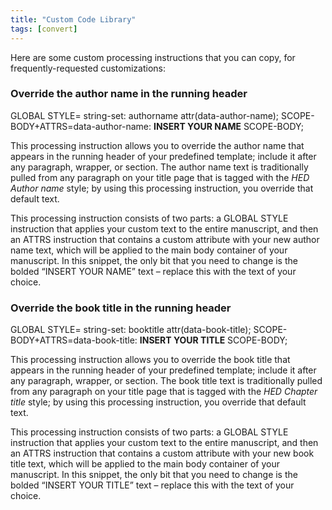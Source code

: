```yaml
---
title: "Custom Code Library"
tags: [convert]
---
```

 
<html><body><section data-type="appendix" class="hsecappendix" data-hederis-type="hsecappendix" id="custom-style-library" data-pi-attrs="id: custom-style-library; data-tags: convert;" role="doc-appendix" data-tags="convert" data-author-name=" " data-book-title=" " title="Custom Code Library"><p class="hblkp" data-hederis-type="hblkp" id="pOVGjsjCP">Here are some custom processing instructions that you can copy, for frequently-requested customizations:</p><section class="hwprsubsection" data-hederis-type="hwprsubsection" id="pxgnEYnOF" data-type="subsection" title="Override the author name in the running header"><h1 data-hederis-type="hblktitle" class="hblktitle" id="pL9o7iebD">Override the author name in the running header</h1><div class="hwprliteral" data-hederis-type="hwprliteral" id="p60Dj0Va7" data-type="programlisting" role="doc-example"><p class="hblkcode" data-hederis-type="hblkcode" id="pkQSIxH7d">GLOBAL STYLE= string-set: authorname attr(data-author-name); SCOPE-BODY+ATTRS=data-author-name: <strong data-hederis-type="hspanstrong" id="pWDVopPXi">INSERT YOUR NAME</strong> SCOPE-BODY;</p></div><p class="hblkp" data-hederis-type="hblkp" id="pfj3uKTGX">This processing instruction allows you to override the author name that appears in the running header of your predefined template; include it after any paragraph, wrapper, or section. The author name text is traditionally pulled from any paragraph on your title page that is tagged with the <em data-hederis-type="hspanem" id="plsu1rKYF">HED Author name</em> style; by using this processing instruction, you override that default text.</p><p class="hblkp" data-hederis-type="hblkp" id="pNtbLKR9T">This processing instruction consists of two parts: a GLOBAL STYLE instruction that applies your custom text to the entire manuscript, and then an ATTRS instruction that contains a custom attribute with your new author name text, which will be applied to the main body container of your manuscript. In this snippet, the only bit that you need to change is the bolded &#8220;INSERT YOUR NAME&#8221; text &#8211; replace this with the text of your choice.</p></section><section class="hwprsubsection" data-hederis-type="hwprsubsection" id="pRg4rwuit" data-type="subsection" title="Override the book title in the running header"><h1 data-hederis-type="hblktitle" class="hblktitle" id="pVKibTJvZ">Override the book title in the running header</h1><div class="hwprliteral" data-hederis-type="hwprliteral" id="pI0gWvLky" data-type="programlisting" role="doc-example"><p class="hblkcode" data-hederis-type="hblkcode" id="pvwPoW3OV">GLOBAL STYLE= string-set: booktitle attr(data-book-title); SCOPE-BODY+ATTRS=data-book-title: <strong class="hspanstrong" data-hederis-type="hspanstrong" id="pav7nyKdA">INSERT YOUR TITLE</strong> SCOPE-BODY;</p></div><p class="hblkp" data-hederis-type="hblkp" id="po0AOwGjn">This processing instruction allows you to override the book title that appears in the running header of your predefined template; include it after any paragraph, wrapper, or section. The book title text is traditionally pulled from any paragraph on your title page that is tagged with the <em class="hspanem" data-hederis-type="hspanem" id="p9ysKDcVP">HED Chapter title</em> style; by using this processing instruction, you override that default text.</p><p class="hblkp" data-hederis-type="hblkp" id="ph7rprXEa">This processing instruction consists of two parts: a GLOBAL STYLE instruction that applies your custom text to the entire manuscript, and then an ATTRS instruction that contains a custom attribute with your new book title text, which will be applied to the main body container of your manuscript. In this snippet, the only bit that you need to change is the bolded &#8220;INSERT YOUR TITLE&#8221; text &#8211; replace this with the text of your choice.</p></section></section></body></html>
